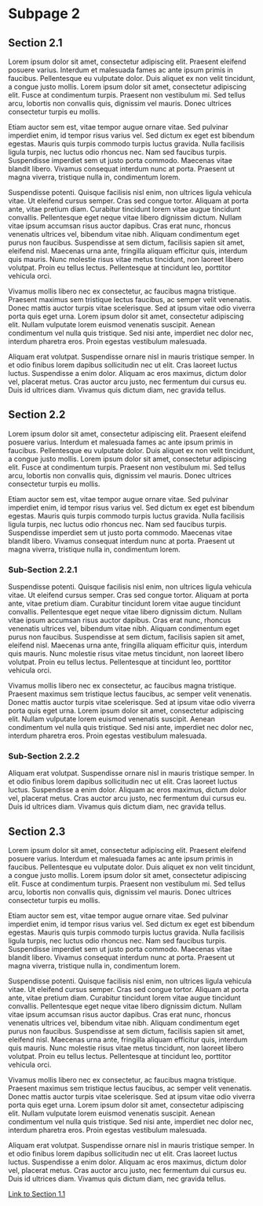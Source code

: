 # Subpage 2

## Section 2.1

Lorem ipsum dolor sit amet, consectetur adipiscing elit. Praesent eleifend posuere varius. Interdum et malesuada fames ac ante ipsum primis in faucibus. Pellentesque eu vulputate dolor. Duis aliquet ex non velit tincidunt, a congue justo mollis. Lorem ipsum dolor sit amet, consectetur adipiscing elit. Fusce at condimentum turpis. Praesent non vestibulum mi. Sed tellus arcu, lobortis non convallis quis, dignissim vel mauris. Donec ultrices consectetur turpis eu mollis.

Etiam auctor sem est, vitae tempor augue ornare vitae. Sed pulvinar imperdiet enim, id tempor risus varius vel. Sed dictum ex eget est bibendum egestas. Mauris quis turpis commodo turpis luctus gravida. Nulla facilisis ligula turpis, nec luctus odio rhoncus nec. Nam sed faucibus turpis. Suspendisse imperdiet sem ut justo porta commodo. Maecenas vitae blandit libero. Vivamus consequat interdum nunc at porta. Praesent ut magna viverra, tristique nulla in, condimentum lorem.

Suspendisse potenti. Quisque facilisis nisl enim, non ultrices ligula vehicula vitae. Ut eleifend cursus semper. Cras sed congue tortor. Aliquam at porta ante, vitae pretium diam. Curabitur tincidunt lorem vitae augue tincidunt convallis. Pellentesque eget neque vitae libero dignissim dictum. Nullam vitae ipsum accumsan risus auctor dapibus. Cras erat nunc, rhoncus venenatis ultrices vel, bibendum vitae nibh. Aliquam condimentum eget purus non faucibus. Suspendisse at sem dictum, facilisis sapien sit amet, eleifend nisl. Maecenas urna ante, fringilla aliquam efficitur quis, interdum quis mauris. Nunc molestie risus vitae metus tincidunt, non laoreet libero volutpat. Proin eu tellus lectus. Pellentesque at tincidunt leo, porttitor vehicula orci.

Vivamus mollis libero nec ex consectetur, ac faucibus magna tristique. Praesent maximus sem tristique lectus faucibus, ac semper velit venenatis. Donec mattis auctor turpis vitae scelerisque. Sed at ipsum vitae odio viverra porta quis eget urna. Lorem ipsum dolor sit amet, consectetur adipiscing elit. Nullam vulputate lorem euismod venenatis suscipit. Aenean condimentum vel nulla quis tristique. Sed nisi ante, imperdiet nec dolor nec, interdum pharetra eros. Proin egestas vestibulum malesuada.

Aliquam erat volutpat. Suspendisse ornare nisl in mauris tristique semper. In et odio finibus lorem dapibus sollicitudin nec ut elit. Cras laoreet luctus luctus. Suspendisse a enim dolor. Aliquam ac eros maximus, dictum dolor vel, placerat metus. Cras auctor arcu justo, nec fermentum dui cursus eu. Duis id ultrices diam. Vivamus quis dictum diam, nec gravida tellus.

## Section 2.2

Lorem ipsum dolor sit amet, consectetur adipiscing elit. Praesent eleifend posuere varius. Interdum et malesuada fames ac ante ipsum primis in faucibus. Pellentesque eu vulputate dolor. Duis aliquet ex non velit tincidunt, a congue justo mollis. Lorem ipsum dolor sit amet, consectetur adipiscing elit. Fusce at condimentum turpis. Praesent non vestibulum mi. Sed tellus arcu, lobortis non convallis quis, dignissim vel mauris. Donec ultrices consectetur turpis eu mollis.

Etiam auctor sem est, vitae tempor augue ornare vitae. Sed pulvinar imperdiet enim, id tempor risus varius vel. Sed dictum ex eget est bibendum egestas. Mauris quis turpis commodo turpis luctus gravida. Nulla facilisis ligula turpis, nec luctus odio rhoncus nec. Nam sed faucibus turpis. Suspendisse imperdiet sem ut justo porta commodo. Maecenas vitae blandit libero. Vivamus consequat interdum nunc at porta. Praesent ut magna viverra, tristique nulla in, condimentum lorem.

### Sub-Section 2.2.1

Suspendisse potenti. Quisque facilisis nisl enim, non ultrices ligula vehicula vitae. Ut eleifend cursus semper. Cras sed congue tortor. Aliquam at porta ante, vitae pretium diam. Curabitur tincidunt lorem vitae augue tincidunt convallis. Pellentesque eget neque vitae libero dignissim dictum. Nullam vitae ipsum accumsan risus auctor dapibus. Cras erat nunc, rhoncus venenatis ultrices vel, bibendum vitae nibh. Aliquam condimentum eget purus non faucibus. Suspendisse at sem dictum, facilisis sapien sit amet, eleifend nisl. Maecenas urna ante, fringilla aliquam efficitur quis, interdum quis mauris. Nunc molestie risus vitae metus tincidunt, non laoreet libero volutpat. Proin eu tellus lectus. Pellentesque at tincidunt leo, porttitor vehicula orci.

Vivamus mollis libero nec ex consectetur, ac faucibus magna tristique. Praesent maximus sem tristique lectus faucibus, ac semper velit venenatis. Donec mattis auctor turpis vitae scelerisque. Sed at ipsum vitae odio viverra porta quis eget urna. Lorem ipsum dolor sit amet, consectetur adipiscing elit. Nullam vulputate lorem euismod venenatis suscipit. Aenean condimentum vel nulla quis tristique. Sed nisi ante, imperdiet nec dolor nec, interdum pharetra eros. Proin egestas vestibulum malesuada.

### Sub-Section 2.2.2

Aliquam erat volutpat. Suspendisse ornare nisl in mauris tristique semper. In et odio finibus lorem dapibus sollicitudin nec ut elit. Cras laoreet luctus luctus. Suspendisse a enim dolor. Aliquam ac eros maximus, dictum dolor vel, placerat metus. Cras auctor arcu justo, nec fermentum dui cursus eu. Duis id ultrices diam. Vivamus quis dictum diam, nec gravida tellus.

## Section 2.3

Lorem ipsum dolor sit amet, consectetur adipiscing elit. Praesent eleifend posuere varius. Interdum et malesuada fames ac ante ipsum primis in faucibus. Pellentesque eu vulputate dolor. Duis aliquet ex non velit tincidunt, a congue justo mollis. Lorem ipsum dolor sit amet, consectetur adipiscing elit. Fusce at condimentum turpis. Praesent non vestibulum mi. Sed tellus arcu, lobortis non convallis quis, dignissim vel mauris. Donec ultrices consectetur turpis eu mollis.

Etiam auctor sem est, vitae tempor augue ornare vitae. Sed pulvinar imperdiet enim, id tempor risus varius vel. Sed dictum ex eget est bibendum egestas. Mauris quis turpis commodo turpis luctus gravida. Nulla facilisis ligula turpis, nec luctus odio rhoncus nec. Nam sed faucibus turpis. Suspendisse imperdiet sem ut justo porta commodo. Maecenas vitae blandit libero. Vivamus consequat interdum nunc at porta. Praesent ut magna viverra, tristique nulla in, condimentum lorem.

Suspendisse potenti. Quisque facilisis nisl enim, non ultrices ligula vehicula vitae. Ut eleifend cursus semper. Cras sed congue tortor. Aliquam at porta ante, vitae pretium diam. Curabitur tincidunt lorem vitae augue tincidunt convallis. Pellentesque eget neque vitae libero dignissim dictum. Nullam vitae ipsum accumsan risus auctor dapibus. Cras erat nunc, rhoncus venenatis ultrices vel, bibendum vitae nibh. Aliquam condimentum eget purus non faucibus. Suspendisse at sem dictum, facilisis sapien sit amet, eleifend nisl. Maecenas urna ante, fringilla aliquam efficitur quis, interdum quis mauris. Nunc molestie risus vitae metus tincidunt, non laoreet libero volutpat. Proin eu tellus lectus. Pellentesque at tincidunt leo, porttitor vehicula orci.

Vivamus mollis libero nec ex consectetur, ac faucibus magna tristique. Praesent maximus sem tristique lectus faucibus, ac semper velit venenatis. Donec mattis auctor turpis vitae scelerisque. Sed at ipsum vitae odio viverra porta quis eget urna. Lorem ipsum dolor sit amet, consectetur adipiscing elit. Nullam vulputate lorem euismod venenatis suscipit. Aenean condimentum vel nulla quis tristique. Sed nisi ante, imperdiet nec dolor nec, interdum pharetra eros. Proin egestas vestibulum malesuada.

Aliquam erat volutpat. Suspendisse ornare nisl in mauris tristique semper. In et odio finibus lorem dapibus sollicitudin nec ut elit. Cras laoreet luctus luctus. Suspendisse a enim dolor. Aliquam ac eros maximus, dictum dolor vel, placerat metus. Cras auctor arcu justo, nec fermentum dui cursus eu. Duis id ultrices diam. Vivamus quis dictum diam, nec gravida tellus.

[Link to Section 1.1](sub-page-one.md#section-11)
